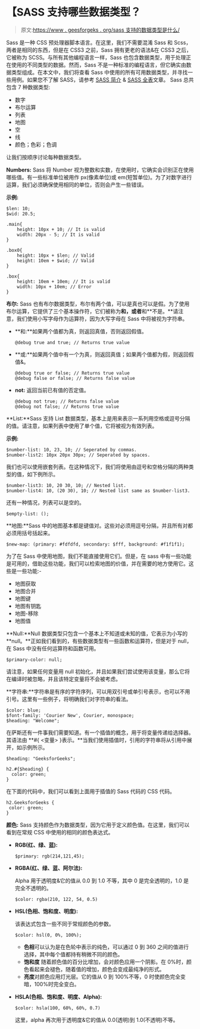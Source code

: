 # 【SASS 支持哪些数据类型？

> 原文:[https://www . geesforgeks . org/sass 支持的数据类型是什么/](https://www.geeksforgeeks.org/what-are-the-data-types-that-sass-supports/)

Sass 是一种 CSS 预处理器脚本语言。在这里，我们不需要混淆 Sass 和 Scss，两者是相同的东西，但是在 CSS3 之前，Sass 拥有更老的语法&在 CSS3 之后，它被称为 SCSS。与所有其他编程语言一样，Sass 也包含数据类型，用于处理正在使用的不同类型的数据。然而，Sass 不是一种标准的编程语言，但它确实由数据类型组成。在本文中，我们将查看 Sass 中使用的所有可用数据类型，并寻找一些用例。如果您不了解 SASS，请参考 [SASS 简介](https://www.geeksforgeeks.org/sass-introduction/) & [SASS 全表](https://www.geeksforgeeks.org/sass-full-form/)文章。
Sass 总共包含 7 种数据类型:

*   数字
*   布尔运算
*   列表
*   地图
*   空
*   线
*   颜色；色彩；色调

让我们按顺序讨论每种数据类型。

**Numbers:** Sass 将 Number 视为整数和实数，在使用时，它确实会识别正在使用哪些值。有一些标准单位被用作 px(像素单位)或 em(短暂单位)。为了对数字进行运算，我们必须确保使用相同的单位，否则会产生一些错误。

**示例:**

```
$len: 10;
$wid: 20.5;

.main{
    height: 10px + 10; // It is valid
    width: 20px - 5; // It is valid
}

.box0{
    height: 10px + $len; // Valid
    height: 10em + $wid; // Valid
}

.box{
    height: 10em + 10em; // It is valid
    width: 10px + 10em; // Error
}

```

**布尔:** Sass 也有布尔数据类型，布尔有两个值，可以是真也可以是假。为了使用布尔运算，它提供了三个基本操作符，它们被称为**和，或者**和**不是。**请注意，我们使用小写字母作为运算符，因为大写字母在 Sass 中将被视为字符串。

*   **和:**如果两个值都为真，则返回真值，否则返回假值。

    ```
    @debug true and true; // Returns true value
    ```

*   **或:**如果两个值中有一个为真，则返回真值；如果两个值都为假，则返回假值&。

    ```
    @debug true or false; // Returns true value
    @debug false or false; // Returns false value
    ```

*   **not:** 返回当前已有值的否定值。

    ```
    @debug not true; // Returns false value
    @debug not false; // Returns true value
    ```

**List:**Sass 支持 List 数据类型，基本上是用来表示一系列用空格或逗号分隔的值。请注意，如果列表中使用了单个值，它将被视为有效列表。

**示例:**

```
$number-list: 10, 23, 10; // Seperated by commas.
$number-list2: 10px 20px 30px; // Seperated by spaces.
```

我们也可以使用嵌套列表。在这种情况下，我们将使用由逗号和空格分隔的两种类型的值，如下例所示。

```
$number-list3: 10, 20 30, 10; // Nested list.
$number-list4: 10, (20 30), 10; // Nested list same as $number-list3.
```

还有一种情况，列表可以是空的。

```
$empty-list: ();
```

**地图:**Sass 中的地图基本都是键值对。这些对必须用逗号分隔，并且所有对都必须用括号括起来。

```
$new-map: (primary: #fdfdfd, secondary: $fff, background: #f1f1f1);  
```

为了在 Sass 中使用地图，我们不能直接使用它们。但是，在 sass 中有一些功能是可用的，借助这些功能，我们可以检索地图的价值，并在需要的地方使用它。这些是一些功能:-

*   地图获取
*   地图合并
*   地图键
*   地图有钥匙
*   地图-移除
*   地图值

**Null:**Null 数据类型只包含一个基本上不知道或未知的值，它表示为小写的 **null。**正如我们看到的，有些数据类型有一些函数和运算符，但是对于 null，在 Sass 中没有任何运算符和函数可用。

```
$primary-color: null;
```

请注意，如果任何变量用 null 初始化，并且如果我们尝试使用该变量，那么它将在编译时被忽略，并且该特定变量将不会被考虑。

**字符串:**字符串是有序的字符序列，可以用双引号或单引号表示，也可以不用引号。这里有一些例子，将明确我们对字符串的看法。

```
$color: blue;
$font-family: 'Courier New', Courier, monospace;
$heading: "Welcome";
```

在萨斯还有一件事我们需要知道。有一个插值的概念，用于将变量传递给选择器。其语法由 **#{ <变量> }表示。**当我们使用插值时，引用的字符串将从引用中展开，如示例所示。

```
$heading: "GeeksforGeeks";

h2.#{$heading} {
  color: green;
}
```

在下面的代码中，我们可以看到上面用于插值的 Sass 代码的 CSS 代码。

```
h2.GeeksforGeeks {
 color: green;
}
```

**颜色:** Sass 支持颜色作为数据类型，因为它用于定义颜色值。在这里，我们可以看到在常规 CSS 中使用的相同的颜色表达式。

*   **RGB(红、绿、蓝):**

    ```
    $primary: rgb(214,121,45);
    ```

*   **RGBA(红、绿、蓝、阿尔法):**

    Alpha 用于透明度&它的值从 0.0 到 1.0 不等，其中 0 是完全透明的，1.0 是完全不透明的。

    ```
    $color: rgba(210, 122, 54, 0.5)
    ```

*   **HSL(色相、饱和度、明度):**

    该表达式包含一些不同于常规颜色的参数。

    ```
    $color: hsl(0, 0%, 100%);
    ```

    *   **色相**可以认为是在色轮中表示的纯色，可以通过 0 到 360 之间的值进行选择，其中每个值都持有稍微不同的颜色。
    *   **饱和度** 随着颜色值的百分比增加，会对颜色应用一个阴影。在 0%时，颜色看起来会褪色，随着值的增加，颜色会变成最纯净的形式。
    *   **亮度**对颜色应用灯光层。它的值从 0 到 100%不等，0 时使颜色完全变暗，100%时完全变白。
*   **HSLA(色相、饱和度、明度、Alpha):**

    ```
    $color: hsla(100, 60%, 60%, 0.7)
    ```

    这里，alpha 再次用于透明度&它的值从 0.0(透明)到 1.0(不透明)不等。